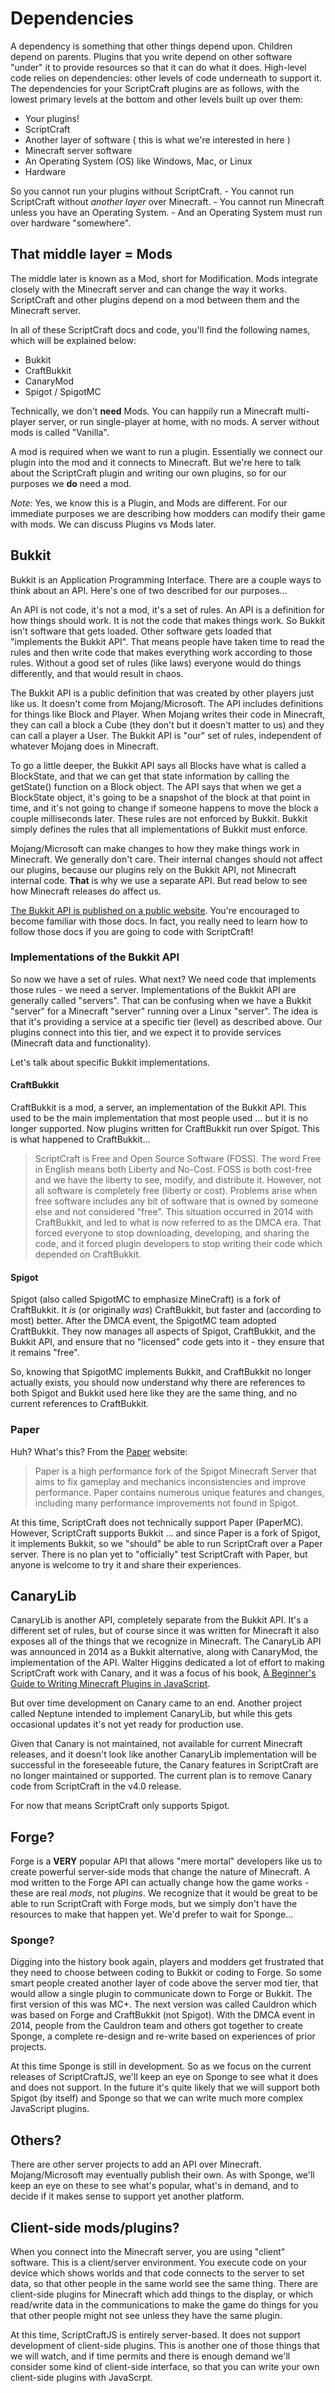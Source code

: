# Dependencies

A dependency is something that other things depend upon. Children depend on parents. Plugins that you write depend on other software "under" it to provide resources so that it can do what it does. High-level code relies on dependencies: other levels of code underneath to support it. The dependencies for your ScriptCraft plugins are as follows, with the lowest primary levels at the bottom and other levels built up over them:

- Your plugins!
- ScriptCraft
- Another layer of software ( this is what we're interested in here )
- Minecraft server software
- An Operating System (OS) like Windows, Mac, or Linux
- Hardware

So you cannot run your plugins without ScriptCraft.
  \- You cannot run ScriptCraft without _another layer_ over Minecraft.
     \- You cannot run Minecraft unless you have an Operating System.
        \- And an Operating System must run over hardware "somewhere".

## That middle layer = Mods

The middle later is known as a Mod, short for Modification. Mods integrate closely with the Minecraft server and can change the way it works. ScriptCraft and other plugins depend on a mod between them and the Minecraft server.

In all of these ScriptCraft docs and code, you'll find the following names, which will be explained below:

- Bukkit
- CraftBukkit
- CanaryMod
- Spigot / SpigotMC

Technically, we don't **need** Mods. You can happily run a Minecraft multi-player server, or run single-player at home, with no mods. A server without mods is called "Vanilla".

A mod is required when we want to run a plugin. Essentially we connect our plugin into the mod and it connects to Minecraft. But we're here to talk about the ScriptCraft plugin and writing our own plugins, so for our purposes we **do** need a mod.

*Note:* Yes, we know this is a Plugin, and Mods are different. For our immediate purposes we are describing how modders can modify their game with mods. We can discuss Plugins vs Mods later.

## Bukkit

Bukkit is an Application Programming Interface. There are a couple ways to think about an API. Here's one of two described for our purposes...

An API is not code, it's not a mod, it's a set of rules. An API is a definition for how things should work. It is not the code that makes things work. So Bukkit isn't software that gets loaded. Other software gets loaded that "implements the Bukkit API". That means people have taken time to read the rules and then write code that makes everything work according to those rules. Without a good set of rules (like laws) everyone would do things differently, and that would result in chaos.

The Bukkit API is a public definition that was created by other players just like us. It doesn't come from Mojang/Microsoft. The API includes definitions for things like Block and Player. When Mojang writes their code in Minecraft, they can call a block a Cube (they don't but it doesn't matter to us) and they can call a player a User. The Bukkit API is "our" set of rules, independent of whatever Mojang does in Minecraft.

To go a little deeper, the Bukkit API says all Blocks have what is called a BlockState, and that we can get that state information by calling the getState() function on a Block object. The API says that when we get a BlockState object, it's going to be a snapshot of the block at that point in time, and it's not going to change if someone happens to move the block a couple milliseconds later. These rules are not enforced by Bukkit. Bukkit simply defines the rules that all implementations of Bukkit must enforce.

Mojang/Microsoft can make changes to how they make things work in Minecraft. We generally don't care. Their internal changes should not affect our plugins, because our plugins rely on the Bukkit API, not Minecraft internal code. **That** is why we use a separate API. But read below to see how Minecraft releases do affect us.

[The Bukkit API is published on a public website][bukkitapi]. You're encouraged to become familiar with those docs. In fact, you really need to learn how to follow those docs if you are going to code with ScriptCraft!

### Implementations of the Bukkit API

So now we have a set of rules. What next? We need code that implements those rules - we need a server. Implementations of the Bukkit API are generally called "servers". That can be confusing when we have a Bukkit "server" for a Minecraft "server" running over a Linux "server". The idea is that it's providing a service at a specific tier (level) as described above. Our plugins connect into this tier, and we expect it to provide services (Minecraft data and functionality).

Let's talk about specific Bukkit implementations.

#### CraftBukkit

CraftBukkit is a mod, a server, an implementation of the Bukkit API. This used to be the main implementation that most people used ... but it is no longer supported. Now plugins written for CraftBukkit run over Spigot. This is what happened to CraftBukkit...

> ScriptCraft is Free and Open Source Software (FOSS). The word Free in English means both Liberty and No-Cost. FOSS is both cost-free and we have the liberty to see, modify, and distribute it. However, not all software is completely free (liberty or cost). Problems arise when free software includes any bit of software that is owned by someone else and not considered "free". This situation occurred in 2014 with CraftBukkit, and led to what is now referred to as the DMCA era. That forced everyone to stop downloading, developing, and sharing the code, and it forced plugin developers to stop writing their code which depended on CraftBukkit.

#### Spigot

Spigot (also called SpigotMC to emphasize MineCraft) is a fork of CraftBukkit. It *is* (or originally *was*) CraftBukkit, but faster and (according to most) better. After the DMCA event, the SpigotMC team adopted CraftBukkit. They now manages all aspects of Spigot, CraftBukkit, and the Bukkit API, and ensure that no "licensed" code gets into it - they ensure that it remains "free".

So, knowing that SpigotMC implements Bukkit, and CraftBukkit no longer actually exists, you should now understand why there are references to both Spigot and Bukkit used here like they are the same thing, and no current references to CraftBukkit.

### Paper

Huh? What's this? From the [Paper][paper] website:

> Paper is a high performance fork of the Spigot Minecraft Server that aims to fix gameplay and mechanics inconsistencies and improve performance. Paper contains numerous unique features and changes, including many performance improvements not found in Spigot.

At this time, ScriptCraft does not technically support Paper (PaperMC). However, ScriptCraft supports Bukkit ... and since Paper is a fork of Spigot, it implements Bukkit, so we "should" be able to run ScriptCraft over a Paper server. There is no plan yet to "officially" test ScriptCraft with Paper, but anyone is welcome to try it and share their experiences.

## CanaryLib

CanaryLib is another API, completely separate from the Bukkit API. It's a different set of rules, but of course since it was written for Minecraft it also exposes all of the things that we recognize in Minecraft. The CanaryLib API was announced in 2014 as a Bukkit alternative, along with CanaryMod, the implementation of the API. Walter Higgins dedicated a lot of effort to making ScriptCraft work with Canary, and it was a focus of his book, [A Beginner's Guide to Writing Minecraft Plugins in JavaScript][book].

But over time development on Canary came to an end. Another project called Neptune intended to implement CanaryLib, but while this gets occasional updates it's not yet ready for production use.

Given that Canary is not maintained, not available for current Minecraft releases, and it doesn't look like another CanaryLib implementation will be successful in the foreseeable future, the Canary features in ScriptCraft are no longer maintained or supported. The current plan is to remove Canary code from ScriptCraft in the v4.0 release.

For now that means ScriptCraft only supports Spigot.

## Forge?

Forge is a **VERY** popular API that allows "mere mortal" developers like us to create powerful server-side mods that change the nature of Minecraft. A mod written to the Forge API can actually change how the game works - these are real *mods*, not *plugins*. We recognize that it would be great to be able to run ScriptCraft with Forge mods, but we simply don't have the resources to make that happen yet. We'd prefer to wait for Sponge...

### Sponge?

Digging into the history book again, players and modders get frustrated that they need to choose between coding to Bukkit or coding to Forge. So some smart people created another layer of code above the server mod tier, that would allow a single plugin to communicate down to Forge or Bukkit. The first version of this was MC+. The next version was called Cauldron which was based on Forge and CraftBukkit (not Spigot). With the DMCA event in 2014, people from the Cauldron team and others got together to create Sponge, a complete re-design and re-write based on experiences of prior projects.

At this time Sponge is still in development. So as we focus on the current releases of ScriptCraftJS, we'll keep an eye on Sponge to see what it does and does not support. In the future it's quite likely that we will support both Spigot (by itself) and Sponge so that we can write much more complex JavaScript plugins.

## Others?

There are other server projects to add an API over Minecraft. Mojang/Microsoft may eventually publish their own. As with Sponge, we'll keep an eye on these to see what's popular, what's in demand, and to decide if it makes sense to support yet another platform.

## Client-side mods/plugins?

When you connect into the Minecraft server, you are using "client" software. This is a client/server environment. You execute code on your device which shows worlds and that code connects to the server to set data, so that other people in the same world see the same thing. There are client-side plugins for Minecraft which add things to the display, or which read/write data in the communications to make the game do things for you that other people might not see unless they have the same plugin.

At this time, ScriptCraftJS is entirely server-based. It does not support development of client-side plugins. This is another one of those things that we will watch, and if time permits and there is enough demand we'll consider some kind of client-side interface, so that you can write your own client-side plugins with JavaScrpt.


[blockstate]: https://hub.spigotmc.org/javadocs/bukkit/org/bukkit/block/BlockState.html
[book]: http://www.peachpit.com/store/beginners-guide-to-writing-minecraft-plugins-in-javascript-9780133930146
[bukkitapi]: https://hub.spigotmc.org/javadocs/bukkit/
[paper]: https://paper.readthedocs.io/en/paper-1.11/
